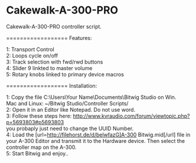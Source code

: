 Cakewalk-A-300-PRO
==================

Cakewalk-A-300-PRO controller script.

==================
Features:

1: Transport Control <br>
2: Loops cycle on/off<br>
3: Track selection with fwd/rwd buttons<br>
4: Slider 9 linkted to master volume<br>
5: Rotary knobs linked to primary device macros<br>

==================
Installation:

1: Copy the file C:\Users\Your Name\Documents\Bitwig Studio on Win.<br>
   Mac and Linux: ~/Bitwig Studio/Controller Scripts/ <br>
2: Open it in an Editor like Notepad. Do not use word.<br>
3: Follow these steps here: http://www.kvraudio.com/forum/viewtopic.php?p=5693803#p5693803<br>
   you probaply just need to change the UUID Number.<br>
4: Load the [url=http://filehorst.de/d/belwfazG]A-300 Bitwig.mid[/url] file in your A-300 Editor and transmit it to the Hardware device. Then select
   the controller map on the A-300.<br>
5: Start Bitwig and enjoy..<br>
